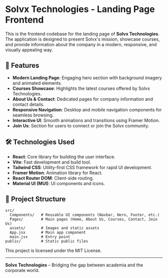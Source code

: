 # Solvx Technologies - Landing Page Frontend

This is the frontend codebase for the landing page of **Solvx Technologies**. The application is designed to present Solvx's mission, showcase courses, and provide information about the company in a modern, responsive, and visually appealing way.

## 🚀 Features

- **Modern Landing Page**: Engaging hero section with background imagery and animated elements.
- **Courses Showcase**: Highlights the latest courses offered by Solvx Technologies.
- **About Us & Contact**: Dedicated pages for company information and contact details.
- **Responsive Navigation**: Desktop and mobile navigation components for seamless browsing.
- **Interactive UI**: Smooth animations and transitions using Framer Motion.
- **Join Us**: Section for users to connect or join the Solvx community.

## 🛠️ Technologies Used

- **React**: Core library for building the user interface.
- **Vite**: Fast development and build tool.
- **Tailwind CSS**: Utility-first CSS framework for rapid UI development.
- **Framer Motion**: Animation library for React.
- **React Router DOM**: Client-side routing.
- **Material UI (MUI)**: UI components and icons.


## 📁 Project Structure

```
src/
  Components/   # Reusable UI components (Navbar, Hero, Footer, etc.)
  Pages/        # Main pages (Home, About Us, Courses, Contact, Join Us)
  assets/       # Images and static assets
  App.jsx       # Main app component
  main.jsx      # Entry point
public/         # Static public files
```


This project is licensed under the MIT License.

---

**Solvx Technologies** – Bridging the gap between academia and the corporate world.
